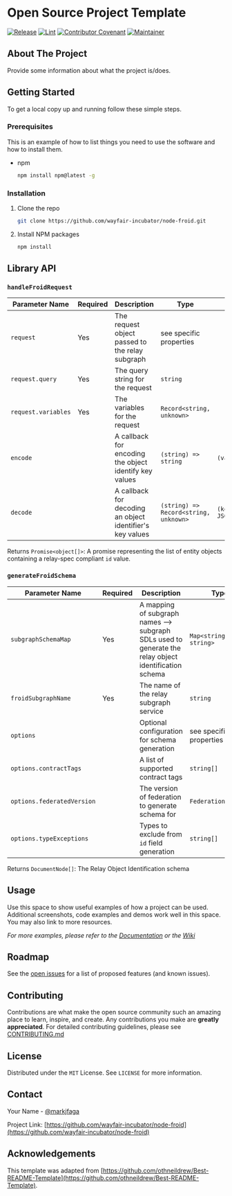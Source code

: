 # Open Source Project Template

[![Release](https://img.shields.io/github/v/release/wayfair-incubator/node-froid?display_name=tag)](CHANGELOG.md)
[![Lint](https://github.com/wayfair-incubator/node-froid/actions/workflows/lint.yml/badge.svg?branch=main)](https://github.com/wayfair-incubator/node-froid/actions/workflows/lint.yml)
[![Contributor Covenant](https://img.shields.io/badge/Contributor%20Covenant-2.0-4baaaa.svg)](CODE_OF_CONDUCT.md)
[![Maintainer](https://img.shields.io/badge/Maintainer-Wayfair-7F187F)](https://wayfair.github.io)

## About The Project

Provide some information about what the project is/does.

## Getting Started

To get a local copy up and running follow these simple steps.

### Prerequisites

This is an example of how to list things you need to use the software and how to
install them.

- npm

  ```sh
  npm install npm@latest -g
  ```

### Installation

1. Clone the repo

   ```sh
   git clone https://github.com/wayfair-incubator/node-froid.git
   ```

2. Install NPM packages

   ```sh
   npm install
   ```

## Library API

### `handleFroidRequest`

| Parameter Name      | Required | Description                                               | Type                                  | Default                                |
| ------------------- | -------- | --------------------------------------------------------- | ------------------------------------- | -------------------------------------- |
| `request`           | Yes      | The request object passed to the relay subgraph           | see specific properties               |                                        |
| `request.query`     | Yes      | The query string for the request                          | `string`                              |                                        |
| `request.variables` | Yes      | The variables for the request                             | `Record<string, unknown>`             |                                        |
| `encode`            |          | A callback for encoding the object identify key values    | `(string) => string`                  | `(value) => value`                     |
| `decode`            |          | A callback for decoding an object identifier's key values | `(string) => Record<string, unknown>` | `(keyString) => JSON.parse(keyString)` |

Returns `Promise<object[]>`: A promise representing the list of entity objects
containing a relay-spec compliant `id` value.

### `generateFroidSchema`

| Parameter Name             | Required | Description                                                                                           | Type                    | Default                |
| -------------------------- | -------- | ----------------------------------------------------------------------------------------------------- | ----------------------- | ---------------------- |
| `subgraphSchemaMap`        | Yes      | A mapping of subgraph names --> subgraph SDLs used to generate the relay object identification schema | `Map<string, string>`   |                        |
| `froidSubgraphName`        | Yes      | The name of the relay subgraph service                                                                | `string`                |                        |
| `options`                  |          | Optional configuration for schema generation                                                          | see specific properties | `{}`                   |
| `options.contractTags`     |          | A list of supported contract tags                                                                     | `string[]`              | `[]`                   |
| `options.federatedVersion` |          | The version of federation to generate schema for                                                      | `FederationVersion`     | `FederationVersion.V2` |
| `options.typeExceptions`   |          | Types to exclude from `id` field generation                                                           | `string[]`              | `[]`                   |

Returns `DocumentNode[]`: The Relay Object Identification schema

## Usage

Use this space to show useful examples of how a project can be used. Additional
screenshots, code examples and demos work well in this space. You may also link
to more resources.

_For more examples, please refer to the [Documentation](https://example.com) or
the [Wiki](https://github.com/wayfair-incubator/node-froid/wiki)_

## Roadmap

See the [open issues](https://github.com/wayfair-incubator/node-froid/issues)
for a list of proposed features (and known issues).

## Contributing

Contributions are what make the open source community such an amazing place to
learn, inspire, and create. Any contributions you make are **greatly
appreciated**. For detailed contributing guidelines, please see
[CONTRIBUTING.md](CONTRIBUTING.md)

## License

Distributed under the `MIT` License. See `LICENSE` for more information.

## Contact

Your Name - [@markjfaga](https://twitter.com/markjfaga)

Project Link:
[https://github.com/wayfair-incubator/node-froid](https://github.com/wayfair-incubator/node-froid)

## Acknowledgements

This template was adapted from
[https://github.com/othneildrew/Best-README-Template](https://github.com/othneildrew/Best-README-Template).
